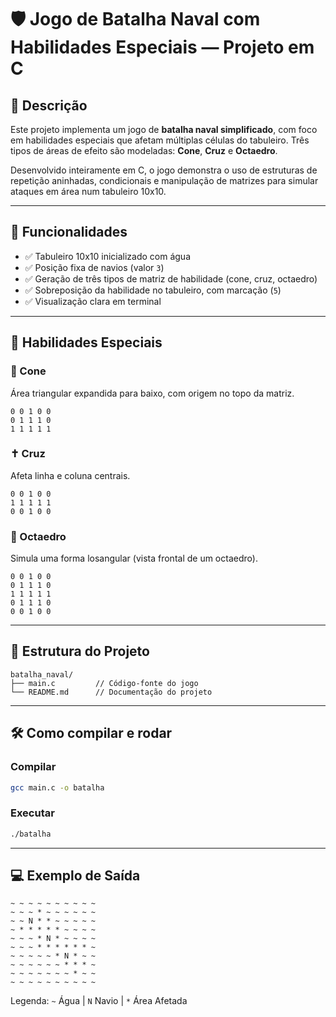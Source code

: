 # 🛡️ Jogo de Batalha Naval com Habilidades Especiais — Projeto em C

## 📌 Descrição

Este projeto implementa um jogo de **batalha naval simplificado**, com foco em habilidades especiais que afetam múltiplas células do tabuleiro. Três tipos de áreas de efeito são modeladas: **Cone**, **Cruz** e **Octaedro**.

Desenvolvido inteiramente em C, o jogo demonstra o uso de estruturas de repetição aninhadas, condicionais e manipulação de matrizes para simular ataques em área num tabuleiro 10x10.

---

## 🎯 Funcionalidades

- ✅ Tabuleiro 10x10 inicializado com água
- ✅ Posição fixa de navios (valor `3`)
- ✅ Geração de três tipos de matriz de habilidade (cone, cruz, octaedro)
- ✅ Sobreposição da habilidade no tabuleiro, com marcação (`5`)
- ✅ Visualização clara em terminal

---

## 🧠 Habilidades Especiais

### 🔺 Cone

Área triangular expandida para baixo, com origem no topo da matriz.

```
0 0 1 0 0
0 1 1 1 0
1 1 1 1 1
```

### ✝️ Cruz

Afeta linha e coluna centrais.

```
0 0 1 0 0
1 1 1 1 1
0 0 1 0 0
```

### 🔷 Octaedro

Simula uma forma losangular (vista frontal de um octaedro).

```
0 0 1 0 0
0 1 1 1 0
1 1 1 1 1
0 1 1 1 0
0 0 1 0 0
```

---

## 📐 Estrutura do Projeto

```
batalha_naval/
├── main.c         // Código-fonte do jogo
└── README.md      // Documentação do projeto
```

---

## 🛠️ Como compilar e rodar

### Compilar
```bash
gcc main.c -o batalha
```

### Executar
```bash
./batalha
```

---

## 💻 Exemplo de Saída

```
~ ~ ~ ~ ~ ~ ~ ~ ~ ~
~ ~ ~ * ~ ~ ~ ~ ~ ~
~ ~ N * * ~ ~ ~ ~ ~
~ * * * * * ~ ~ ~ ~
~ ~ ~ * N * ~ ~ ~ ~
~ ~ ~ * * * * * * ~
~ ~ ~ ~ ~ * N * ~ ~
~ ~ ~ ~ ~ ~ * * * ~
~ ~ ~ ~ ~ ~ ~ * ~ ~
~ ~ ~ ~ ~ ~ ~ ~ ~ ~
```

Legenda: `~` Água | `N` Navio | `*` Área Afetada
